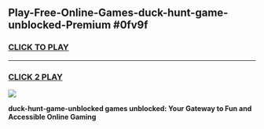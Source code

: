 
## Play-Free-Online-Games-duck-hunt-game-unblocked-Premium #0fv9f
<h3>
<a href="https://premium.freeplayer.one?title=duck-hunt-game-unblocked&ref=8M">CLICK TO PLAY</a></h3>
<hr>

<h3>
<a href="https://premium.freeplayer.one?title=duck-hunt-game-unblocked&ref=8M">CLICK 2 PLAY</a>
  
</h3>

<a href="https://premium.freeplayer.one?title=duck-hunt-game-unblocked&ref=8M"><img src="https://clearcache.store/games.png"></a>


**duck-hunt-game-unblocked games unblocked: Your Gateway to Fun and Accessible Online Gaming**
